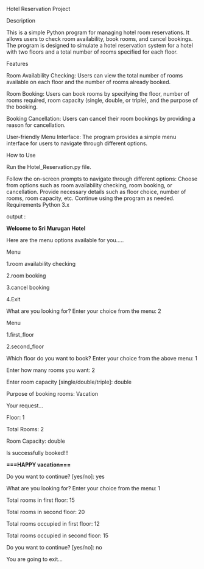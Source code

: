 Hotel Reservation Project



Description


This is a simple Python program for managing hotel room reservations. It allows users to check room availability, book rooms, and cancel bookings. The program is designed to simulate a hotel reservation system for a hotel with two floors and a total number of rooms specified for each floor.

Features


Room Availability Checking: Users can view the total number of rooms available on each floor and the number of rooms already booked.


Room Booking: Users can book rooms by specifying the floor, number of rooms required, room capacity (single, double, or triple), and the purpose of the booking.


Booking Cancellation: Users can cancel their room bookings by providing a reason for cancellation.


User-friendly Menu Interface: The program provides a simple menu interface for users to navigate through different options.


How to Use


Run the Hotel_Reservation.py file.


Follow the on-screen prompts to navigate through different options:
Choose from options such as room availability checking, room booking, or cancellation.
Provide necessary details such as floor choice, number of rooms, room capacity, etc.
Continue using the program as needed.
Requirements
Python 3.x

output :


******Welcome to Sri Murugan Hotel******

Here are the menu options available for you.....



Menu



1.room availability checking


2.room booking


3.cancel booking


4.Exit

What are you looking for? Enter your choice from the menu: 2

Menu


1.first_floor



2.second_floor



Which floor do you want to book? Enter your choice from the above menu: 1




Enter how many rooms you want: 2


Enter room capacity [single/double/triple]: double


Purpose of booking rooms: Vacation





Your request...


Floor: 1


Total Rooms: 2


Room Capacity: double


Is successfully booked!!!


********===HAPPY vacation===********



Do you want to continue? [yes/no]: yes



What are you looking for? Enter your choice from the menu: 1



Total rooms in first floor: 15


Total rooms in second floor: 20



Total rooms occupied in first floor: 12


Total rooms occupied in second floor: 15



Do you want to continue? [yes/no]: no

You are going to exit...
